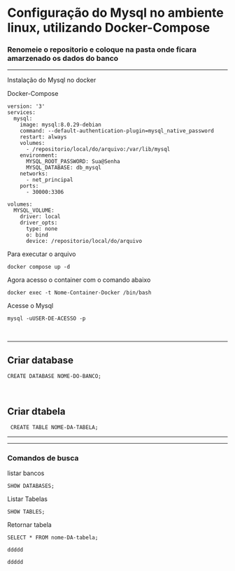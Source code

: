 <h1>Configuração do Mysql no ambiente linux, utilizando Docker-Compose</h1>

<h3>Renomeie o repositorio e coloque na pasta onde ficara amarzenado os dados do banco</h3>
<hr>
Instalação do Mysql no docker

Docker-Compose
```
version: '3'
services:
  mysql:
    image: mysql:8.0.29-debian
    command: --default-authentication-plugin=mysql_native_password
    restart: always
    volumes:
      - /repositorio/local/do/arquivo:/var/lib/mysql
    environment:
      MYSQL_ROOT_PASSWORD: Sua@Senha
      MYSQL_DATABASE: db_mysql
    networks:
      - net_principal
    ports:
      - 30000:3306

volumes:
  MYSQL_VOLUME:
    driver: local
    driver_opts:
      type: none
      o: bind
      device: /repositorio/local/do/arquivo
```
Para executar o arquivo

```
docker compose up -d
```
Agora acesso o container com o comando abaixo
```
docker exec -t Nome-Container-Docker /bin/bash
```
Acesse o Mysql
```
mysql -uUSER-DE-ACESSO -p
```
<br>
<hr>

<h2>Criar database</h2>

```
CREATE DATABASE NOME-DO-BANCO;
```
<br>
<h2>Criar dtabela</h2>

```
 CREATE TABLE NOME-DA-TABELA;
```
<hr>
<hr>
<h3>Comandos de busca</h3>
listar bancos

```
SHOW DATABASES;
```
Listar Tabelas
```
SHOW TABLES;
```
Retornar tabela
```
SELECT * FROM nome-DA-tabela;
```

```
ddddd
```

```
ddddd
```
